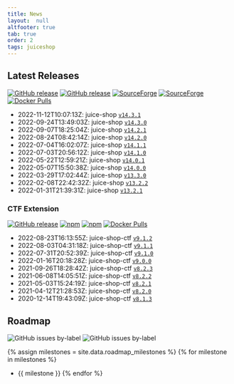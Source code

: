 ```yaml
---
title: News
layout:  null
altfooter: true
tab: true
order: 2
tags: juiceshop
---
```


## Latest Releases

[![GitHub release](https://img.shields.io/github/release/juice-shop/juice-shop.svg)](https://github.com/juice-shop/juice-shop/releases/latest)
[![GitHub release](https://img.shields.io/github/downloads/juice-shop/juice-shop/total.svg)](https://github.com/juice-shop/juice-shop/releases/latest)
[![SourceForge](https://img.shields.io/sourceforge/dm/juice-shop?label=sourceforge%20downloads)](https://sourceforge.net/projects/juice-shop/)
[![SourceForge](https://img.shields.io/sourceforge/dt/juice-shop?label=sourceforge%20downloads)](https://sourceforge.net/projects/juice-shop/)
[![Docker Pulls](https://img.shields.io/docker/pulls/bkimminich/juice-shop.svg)](https://hub.docker.com/r/bkimminich/juice-shop)

<!-- next:juice-shop -->
* 2022-11-12T10:07:13Z: juice-shop [`v14.3.1`](https://github.com/juice-shop/juice-shop/releases/tag/v14.3.1)
* 2022-09-24T13:49:03Z: juice-shop [`v14.3.0`](https://github.com/juice-shop/juice-shop/releases/tag/v14.3.0)
* 2022-09-07T18:25:04Z: juice-shop [`v14.2.1`](https://github.com/juice-shop/juice-shop/releases/tag/v14.2.1)
* 2022-08-24T08:42:14Z: juice-shop [`v14.2.0`](https://github.com/juice-shop/juice-shop/releases/tag/v14.2.0)
* 2022-07-04T16:02:07Z: juice-shop [`v14.1.1`](https://github.com/juice-shop/juice-shop/releases/tag/v14.1.1)
* 2022-07-03T20:56:12Z: juice-shop [`v14.1.0`](https://github.com/juice-shop/juice-shop/releases/tag/v14.1.0)
* 2022-05-22T12:59:21Z: juice-shop [`v14.0.1`](https://github.com/juice-shop/juice-shop/releases/tag/v14.0.1)
* 2022-05-07T15:50:38Z: juice-shop [`v14.0.0`](https://github.com/juice-shop/juice-shop/releases/tag/v14.0.0)
* 2022-03-29T17:02:44Z: juice-shop [`v13.3.0`](https://github.com/juice-shop/juice-shop/releases/tag/v13.3.0)
* 2022-02-08T22:42:32Z: juice-shop [`v13.2.2`](https://github.com/juice-shop/juice-shop/releases/tag/v13.2.2)
* 2022-01-31T21:39:31Z: juice-shop [`v13.2.1`](https://github.com/juice-shop/juice-shop/releases/tag/v13.2.1)

### CTF Extension

[![GitHub release](https://img.shields.io/github/release/juice-shop/juice-shop-ctf.svg)](https://github.com/juice-shop/juice-shop-ctf/releases/latest)
[![npm](https://img.shields.io/npm/dm/juice-shop-ctf-cli.svg)](https://www.npmjs.com/package/juice-shop-ctf-cli)
[![npm](https://img.shields.io/npm/dt/juice-shop-ctf-cli.svg)](https://www.npmjs.com/package/juice-shop-ctf-cli)
[![Docker Pulls](https://img.shields.io/docker/pulls/bkimminich/juice-shop-ctf.svg)](https://hub.docker.com/r/bkimminich/juice-shop-ctf)

<!-- next:juice-shop-ctf -->
* 2022-08-23T16:13:55Z: juice-shop-ctf [`v9.1.2`](https://github.com/juice-shop/juice-shop-ctf/releases/tag/v9.1.2)
* 2022-08-03T04:31:18Z: juice-shop-ctf [`v9.1.1`](https://github.com/juice-shop/juice-shop-ctf/releases/tag/v9.1.1)
* 2022-07-31T20:52:39Z: juice-shop-ctf [`v9.1.0`](https://github.com/juice-shop/juice-shop-ctf/releases/tag/v9.1.0)
* 2022-01-16T20:18:28Z: juice-shop-ctf [`v9.0.0`](https://github.com/juice-shop/juice-shop-ctf/releases/tag/v9.0.0)
* 2021-09-26T18:28:42Z: juice-shop-ctf [`v8.2.3`](https://github.com/juice-shop/juice-shop-ctf/releases/tag/v8.2.3)
* 2021-06-08T14:05:51Z: juice-shop-ctf [`v8.2.2`](https://github.com/juice-shop/juice-shop-ctf/releases/tag/v8.2.2)
* 2021-05-03T15:24:19Z: juice-shop-ctf [`v8.2.1`](https://github.com/juice-shop/juice-shop-ctf/releases/tag/v8.2.1)
* 2021-04-12T21:28:53Z: juice-shop-ctf [`v8.2.0`](https://github.com/juice-shop/juice-shop-ctf/releases/tag/v8.2.0)
* 2020-12-14T19:43:09Z: juice-shop-ctf
  [`v8.1.3`](https://github.com/juice-shop/juice-shop-ctf/releases/tag/v8.1.3)

## Roadmap

![GitHub issues by-label](https://img.shields.io/github/issues/juice-shop/juice-shop/help%20wanted.svg)
![GitHub issues by-label](https://img.shields.io/github/issues/juice-shop/juice-shop/good%20first%20issue.svg)

{% assign milestones = site.data.roadmap_milestones %}
{% for milestone in milestones %}
* {{ milestone }}
{% endfor %}
